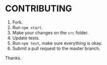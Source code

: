 CONTRIBUTING
====

1. Fork.
2. Run `npm start`.
3. Make your changes on the `src` folder.
4. Update tests.
5. Run `npm test`, make sure everything is okay.
6. Submit a pull request to the master branch.

Thanks.
